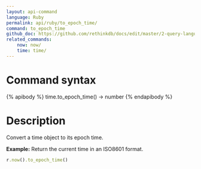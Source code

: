 ```yaml
---
layout: api-command 
language: Ruby
permalink: api/ruby/to_epoch_time/
command: to_epoch_time 
github_doc: https://github.com/rethinkdb/docs/edit/master/2-query-language/api/ruby/dates-and-times/to_epoch_time.md
related_commands:
    now: now/
    time: time/
---
```


# Command syntax #

{% apibody %}
time.to_epoch_time() &rarr; number
{% endapibody %}

# Description #

Convert a time object to its epoch time.

__Example:__ Return the current time in an ISO8601 format.

```rb
r.now().to_epoch_time()
```

